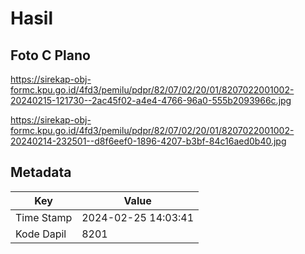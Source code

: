 # Hasil

## Foto C Plano

https://sirekap-obj-formc.kpu.go.id/4fd3/pemilu/pdpr/82/07/02/20/01/8207022001002-20240215-121730--2ac45f02-a4e4-4766-96a0-555b2093966c.jpg

https://sirekap-obj-formc.kpu.go.id/4fd3/pemilu/pdpr/82/07/02/20/01/8207022001002-20240214-232501--d8f6eef0-1896-4207-b3bf-84c16aed0b40.jpg


## Metadata

| Key        | Value               |
| ---------- | ------------------- |
| Time Stamp | 2024-02-25 14:03:41 |
| Kode Dapil | 8201                |



